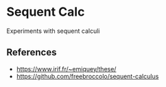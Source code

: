 # Sequent Calc

Experiments with sequent calculi

## References

* https://www.irif.fr/~emiquey/these/
* https://github.com/freebroccolo/sequent-calculus